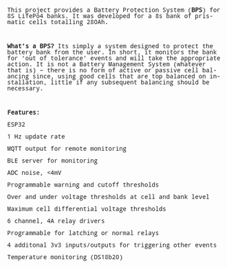 <!DOCTYPE HTML PUBLIC "-//W3C//DTD HTML 4.0 Transitional//EN">
<html>
<head>
	<meta http-equiv="content-type" content="text/html; charset=utf-8"/>
</head>
<body lang="en-GB" dir="ltr">
<p style="margin-bottom: 0cm; line-height: 100%"><font face="Noto Mono">This
project provides a Battery Protection System (<b>BPS</b>) for 8S
LifePo4 banks.  It was developed for a 8s bank of prismatic cells
totalling 280Ah.</font></p>
<p style="margin-bottom: 0cm; line-height: 100%"><br/>

</p>
<p style="margin-bottom: 0cm; line-height: 100%"><font face="Noto Mono"><b>What’s
a BPS?</b>  Its simply a system designed to protect the battery bank
from the user.  In short, it monitors the bank for ‘out of
tolerance’ events and will take the appropriate action. It is not a
Battery Management System (whatever that is) – there is no form of
active or passive cell balancing since, using good cells that are top
balanced on installation, little if any subsequent balancing should
be necessary.</font></p>
<p style="margin-bottom: 0cm; line-height: 100%"><br/>

</p>
<p style="margin-bottom: 0cm; line-height: 100%"><font face="Noto Mono"><b>Features:</b></font></p>
<p style="margin-bottom: 0cm; font-weight: normal; line-height: 100%">
<font face="Noto Mono">	ESP32</font></p>
<p style="margin-bottom: 0cm; font-weight: normal; line-height: 100%">
<font face="Noto Mono">	1 Hz update rate</font></p>
<p style="margin-bottom: 0cm; font-weight: normal; line-height: 100%">
<font face="Noto Mono">	MQTT output for remote monitoring</font></p>
<p style="margin-bottom: 0cm; font-weight: normal; line-height: 100%">
<font face="Noto Mono">	BLE server for monitoring</font></p>
<p style="margin-bottom: 0cm; font-weight: normal; line-height: 100%">
<font face="Noto Mono">	ADC noise, <4mV</font></p>
<p style="margin-bottom: 0cm; font-weight: normal; line-height: 100%">
<font face="Noto Mono">	Programmable warning and cutoff thresholds</font></p>
<p style="margin-bottom: 0cm; font-weight: normal; line-height: 100%">
<font face="Noto Mono">	Over and under voltage thresholds at cell and
bank level</font></p>
<p style="margin-bottom: 0cm; font-weight: normal; line-height: 100%">
<font face="Noto Mono">	Maximum cell differential voltage thresholds</font></p>
<p style="margin-bottom: 0cm; font-weight: normal; line-height: 100%">
<font face="Noto Mono">	6 channel, 4A relay drivers</font></p>
<p style="margin-bottom: 0cm; font-weight: normal; line-height: 100%">
<font face="Noto Mono">	Programmable for latching or normal relays</font></p>
<p style="margin-bottom: 0cm; font-weight: normal; line-height: 100%">
<font face="Noto Mono">	4 additonal 3v3 inputs/outputs for triggering
other events</font></p>
<p style="margin-bottom: 0cm; font-weight: normal; line-height: 100%">
<font face="Noto Mono">	Temperature monitoring (DS18b20)</font></p>
<p style="margin-bottom: 0cm; font-weight: normal; line-height: 100%">
<font face="Noto Mono">	 </font>
</p>
</body>
</html>
